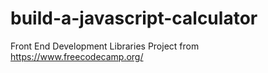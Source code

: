 # build-a-javascript-calculator
Front End Development Libraries Project from https://www.freecodecamp.org/
